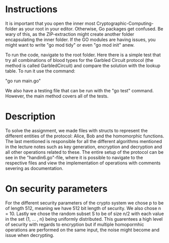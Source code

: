 # Instructions #
It is important that you open the inner most Cryptographic-Computing-folder as your root in your editor. Otherwise, Go packages get confused. Be wary of this, as the ZIP-extraction might create another folder encapsulating the inner folder. If the GO modules are having issues, you might want to write "go mod tidy" or even "go mod init" anew.

To run the code, navigate to the root folder. Here there is a simple test that try all combinations of blood types for the Garbled Circuit protocol (the method is called GarbledCircuit) and compare the solution with the lookup table. To run it use the command:

"go run main.go"


We also have a testing file that can be run with the "go test" command. However, the main method covers all of the tests.

# Description #
To solve the assignment, we made files with structs to represent the different entities of the protocol: Alice, Bob and the homomorphic functions. The last mentioned is responsible for all the different algorithms mentioned in the lecture notes such as key generation, encryption and decryption and all other operations related to these. The entire setup of the protocol can be see in the "handin6.go"-file, where it is possible to navigate to the respective files and view the implementation of operations with comments severing as documentation.

# On security parameters #
For the different security parameters of the crypto system we chose p to be of length 512, meaning we have 512 bit length of security. We also chose n = 10.
Lastly we chose the random subset S to be of size n/2 with each value in the set {1, ... , n} being uniformly distributed. This guarentees a high level of security with regards to encryption but if multiple homopormhic operations are performed on the same input, the noise might become and issue when decrypting.